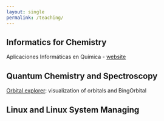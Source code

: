 ```yaml
---
layout: single
permalink: /teaching/
---
```


## Informatics for Chemistry

Aplicaciones Informáticas en Química - [website](https://www.uv.es/qai/)

## Quantum Chemistry and Spectroscopy

[Orbital explorer](https://elearning.rutgers.edu/orbitalexplorer/): visualization of orbitals and BingOrbital

## Linux and Linux System Managing
